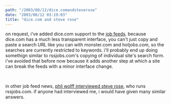 ```yaml
---
path: "/2003/08/12/dice.comandsteverose" 
date: "2003/08/12 03:19:03" 
title: "dice.com and steve rose" 
---
```

<p>on request, i've added dice.com support to the <a href="http://weblog.randomchaos.com/">job feeds</a>. because dice.com has a much less transparent interface, you can't just copy and paste a search URL like you can with monster.com and hotjobs.com, so the searches are currently restricted to keywords. i'll probably end up doing somethign similar to rssjobs.com's copying of individual site's search form. i've avoided that before now because it adds another step at which a site can break the feeds with a minor interface change.</p><br><p>in other job feed news, <a href="http://dijest.com/aka/2003/08/05.html#a2525">phil wolff interviewed steve rose</a>, who runs rssjobs.com. if anyone had interviewed me, i would have given many similar answers.</p>